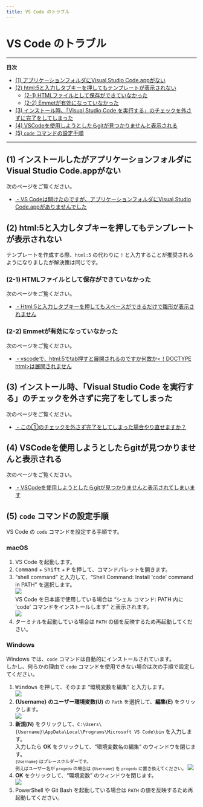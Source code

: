 ```yaml
---
title: VS Code のトラブル
---
```


# VS Code のトラブル

---
**目次**
- [(1) アプリケーションフォルダにVisual Studio Code.appがない](#1)
- [(2) html:5と入力しタブキーを押してもテンプレートが表示されない](#2)
  - [(2-1) HTMLファイルとして保存ができていなかった](#2-1)
  - [(2-2) Emmetが有効になっていなかった](#2-2)
- [(3) インストール時、「Visual Studio Code を実行する」のチェックを外さずに完了をしてしまった](#3)
- [(4) VSCodeを使用しようとしたらgitが見つかりませんと表示される](#4)
- [(5) `code` コマンドの設定手順](#5)
---

## (1) インストールしたがアプリケーションフォルダにVisual Studio Code.appがない <a id="1"></a>

次のページをご覧ください。

- [・VS Codeは開けたのですが、アプリケーションフォルダにVisual Studio Code.appがありませんでした](https://www.nnn.ed.nico/questions/28434)

## (2) html:5と入力しタブキーを押してもテンプレートが表示されない <a id="2"></a>

テンプレートを作成する際、`html:5` の代わりに `!` と入力することが推奨されるようになりましたが解決策は同じです。

### (2-1) HTMLファイルとして保存ができていなかった <a id="2-1"></a>

次のページをご覧ください。

- [・Html:5と入力しタブキーを押してもスペースができるだけで雛形が表示されません](https://www.nnn.ed.nico/questions/27181)

### (2-2) Emmetが有効になっていなかった <a id="2-2"></a>

次のページをご覧ください。

- [・vscodeで、html:5でtab押すと展開されるのですか何故か<！DOCTYPE html>は展開されません](https://www.nnn.ed.nico/questions/27330)

## (3) インストール時、「Visual Studio Code を実行する」のチェックを外さずに完了をしてしまった <a id="3"></a>

次のページをご覧ください。

- [・この①のチェックを外さず完了をしてしまった場合やり直せますか？](https://www.nnn.ed.nico/questions/24568)

## (4) VSCodeを使用しようとしたらgitが見つかりませんと表示される <a id="4"></a>

次のページをご覧ください。

- [・VSCodeを使用しようとしたらgitが見つかりませんと表示されてしまいます](https://www.nnn.ed.nico/questions/23518)

## (5) `code` コマンドの設定手順 <a id="5"></a>

VS Code の `code` コマンドを設定する手順です。

### macOS <a id="5-mac"></a>

1. VS Code を起動します。
1. <kbd>Command</kbd> + <kbd>Shift</kbd> + <kbd>P</kbd> を押して、コマンドパレットを開きます。
1. <q class="font-bold">shell command</q> と入力して、<q class="font-bold">Shell Command: Install 'code' command in PATH</q> を選択します。  
    ![](./images/install_code_command_mac_en.png)  
    VS Code を日本語で使用している場合は <q class="font-bold">シェル コマンド: PATH 内に 'code' コマンドをインストールします</q> と表示されます。  
    ![](./images/install_code_command_mac_ja.png)
1. ターミナルを起動している場合は <code>PATH</code> の値を反映するため再起動してください。

### Windows <a id="5-win"></a>

Windows では、`code` コマンドは自動的にインストールされています。  
しかし、何らかの理由で `code` コマンドを使用できない場合は次の手順で設定してください。

1. <kbd>Windows</kbd> を押して、そのまま <q class="font-bold">環境変数を編集</q> と入力します。  
    ![](./images/install_code_command_win_1.png)
1. **{Username} のユーザー環境変数(U)** の `Path` を選択して、**編集(E)** をクリックします。  
    ![](./images/install_code_command_win_2.png)
1. **新規(N)** をクリックして、`C:\Users\{Username}\AppData\Local\Programs\Microsoft VS Code\bin` を入力します。  
    入力したら **OK** をクリックして、<q>環境変数名の編集</q> のウィンドウを閉じます。  
    <small>
    `{Username}` はプレースホルダーです。  
    例えばユーザー名が `progedu` の場合は `{Username}` を `progedu` に置き換えてください。
    </small>
    ![](./images/install_code_command_win_3.png)
1. **OK** をクリックして、<q>環境変数</q> のウィンドウを閉じます。  
    ![](./images/install_code_command_win_4.png)
1. PowerShell や Git Bash を起動している場合は <code>PATH</code> の値を反映するため再起動してください。
